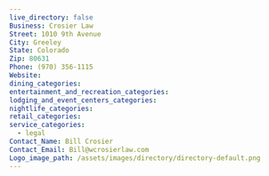 ```yaml
---
live_directory: false
Business: Crosier Law
Street: 1010 9th Avenue
City: Greeley
State: Colorado
Zip: 80631
Phone: (970) 356-1115
Website:
dining_categories:
entertainment_and_recreation_categories:
lodging_and_event_centers_categories:
nightlife_categories:
retail_categories:
service_categories:
  - legal
Contact_Name: Bill Crosier
Contact_Email: Bill@wcrosierlaw.com
Logo_image_path: /assets/images/directory/directory-default.png
---
```


